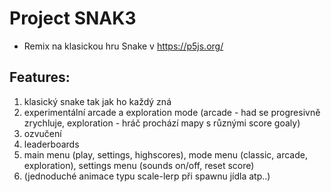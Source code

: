 # Project SNAK3

- Remix na klasickou hru Snake v https://p5js.org/

## Features:

1. klasický snake tak jak ho každý zná
2. experimentální arcade a exploration mode (arcade - had se progresivně zrychluje, exploration - hráč prochází mapy s různými score goaly)
3. ozvučení
4. leaderboards
5. main menu (play, settings, highscores), mode menu (classic, arcade, exploration), settings menu (sounds on/off, reset score)
6. (jednoduché animace typu scale-lerp při spawnu jídla atp..)
